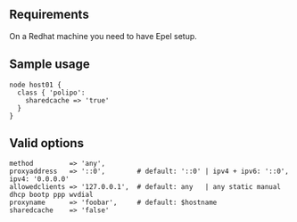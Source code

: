 ## Requirements
  On a Redhat machine you need to have Epel setup. 

## Sample usage

	node host01 {
	  class { 'polipo':
	    sharedcache => 'true'
	  }
	}

## Valid options

	method         => 'any',
	proxyaddress   => '::0',        # default: '::0' | ipv4 + ipv6: '::0', ipv4: '0.0.0.0'
	allowedclients => '127.0.0.1',  # default: any   | any static manual dhcp bootp ppp wvdial
	proxyname      => 'foobar',     # default: $hostname
	sharedcache    => 'false'
